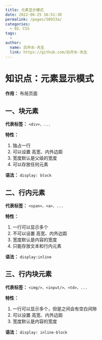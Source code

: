 ```yaml
---
title: 元素显示模式
date: 2022-06-25 16:51:30
permalink: /pages/50933a/
categories:
  - 02、CSS
tags:
  - 
author: 
  name: 白开水-先生
  link: https://github.com/白开水-先生
---
```

# 知识点：元素显示模式

**作用：** 布局页面

## 一、块元素

**代表标签：** `<div>、...`

**特性：** 
1. 独占一行
2. 可以设置 高宽、内外边距
3. 宽度默认是父级的宽度
4. 可以存放任何元素

**语法：** `display: block`

## 二、行内元素

**代表标签：** `<span>、<a>、...`

**特性：** 
1. 一行可以显示多个
2. 不可以设置 高宽、内外边距
3. 宽度默认是内容的宽度
4. 只能存放文本和行内元素

**语法：** `display:inline`

## 三、行内块元素

**代表标签：** `<img/>、<input/>、<td>、...`

**特性：**
1. 一行可以显示多个，但是之间会有空白间隙
2. 可以设置 高宽、内外边距
3. 宽度默认是内容的宽度

**语法：** `display: inline-block`